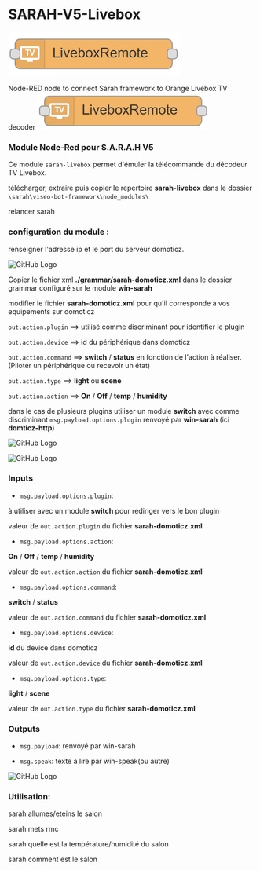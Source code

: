# SARAH-V5-Livebox

![GitHub Logo](/images/liveboxnode.png)

Node-RED node to connect Sarah framework to Orange Livebox TV decoder ![GitHub Logo](/images/livebox-node.jpg)

### Module Node-Red pour S.A.R.A.H V5

Ce module `sarah-livebox` permet d'émuler la télécommande du décodeur TV Livebox.

télécharger, extraire puis copier le repertoire **sarah-livebox** dans le dossier `\sarah\viseo-bot-framework\node_modules\`

relancer sarah

### configuration du module :

renseigner l'adresse ip et le port du serveur domoticz.

![GitHub Logo](/images/domoticz.png)

Copier le fichier xml **./grammar/sarah-domoticz.xml** dans le dossier grammar configuré sur le module **win-sarah**

modifier le fichier **sarah-domoticz.xml** pour qu'il corresponde à vos equipements sur domoticz

`out.action.plugin` ==> utilisé comme discriminant pour identifier le plugin

`out.action.device` ==> id du périphérique dans domoticz

`out.action.command` ==> **switch** / **status** en fonction de l'action à réaliser. (Piloter un périphérique ou recevoir un état)

`out.action.type` ==> **light** ou **scene**
	
`out.action.action` ==> **On** / **Off** / **temp** / **humidity**

dans le cas de plusieurs plugins utiliser un module **switch** avec comme discriminant `msg.payload.options.plugin` renvoyé par **win-sarah** (ici **domticz-http**)

![GitHub Logo](/images/switch.png)

![GitHub Logo](/images/flow_all.png)

### Inputs

- `msg.payload.options.plugin`:

à utiliser avec un module **switch** pour rediriger vers le bon plugin

valeur de `out.action.plugin` du fichier **sarah-domoticz.xml**

- `msg.payload.options.action`:

**On** / **Off** / **temp** / **humidity**

valeur de `out.action.action` du fichier **sarah-domoticz.xml**

- `msg.payload.options.command`:

**switch** / **status**

valeur de `out.action.command` du fichier **sarah-domoticz.xml**

- `msg.payload.options.device`:

**id** du device dans domoticz

valeur de `out.action.device` du fichier **sarah-domoticz.xml**

- `msg.payload.options.type`:

**light** / **scene**

valeur de `out.action.type` du fichier **sarah-domoticz.xml**

### Outputs

- `msg.payload`: renvoyé par win-sarah

- `msg.speak`: texte à lire par win-speak(ou autre)

![GitHub Logo](/images/speak1.png)

### Utilisation:

sarah allumes/eteins le salon

sarah mets rmc

sarah quelle est la température/humidité du salon

sarah comment est le salon
